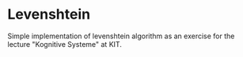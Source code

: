 # Levenshtein
Simple implementation of levenshtein algorithm as an exercise for the lecture "Kognitive Systeme" at KIT.